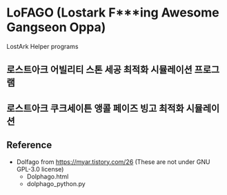 # LoFAGO (Lostark F***ing Awesome Gangseon Oppa)
LostArk Helper programs

## 로스트아크 어빌리티 스톤 세공 최적화 시뮬레이션 프로그램

## 로스트아크 쿠크세이튼 앵콜 페이즈 빙고 최적화 시뮬레이션 

## Reference
- Dolfago from https://myar.tistory.com/26 (These are not under GNU GPL-3.0 license)
  - Dolphago.html
  - dolphago_python.py
